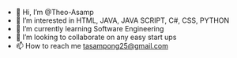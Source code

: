 - 👋 Hi, I’m @Theo-Asamp
- 👀 I’m interested in HTML, JAVA, JAVA SCRIPT, C#, CSS, PYTHON
- 🌱 I’m currently learning Software Engineering
- 💞️ I’m looking to collaborate on any easy start ups
- 📫 How to reach me tasampong25@gmail.com


<!---
Theo-Asamp/Theo-Asamp is a ✨ special ✨ repository because its `README.md` (this file) appears on your GitHub profile.
You can click the Preview link to take a look at your changes.
--->
